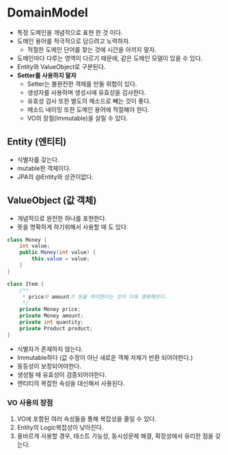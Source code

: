 # DomainModel
- 특정 도메인을 개념적으로 표현 한 것 이다.
- 도메인 용어를 적극적으로 담으려고 노력하자.
  - 적절한 도메인 단어를 찾는 것에 시간을 아끼지 말자. 
- 도메인마다 다루는 영역이 다르기 때문에, 같은 도메인 모델이 있을 수 있다.
- Entity와 ValueObject로 구분된다.
- **Setter를 사용하지 말자**
  - Setter는 불완전한 객체를 만들 위험이 있다.
  - 생성자를 사용하며 생성시에 유효성을 검사한다.
  - 유효성 검사 또한 별도의 메소드로 빼는 것이 좋다.
  - 메소드 네이밍 또한 도메인 용어에 적절해야 한다.
  - VO의 장점(Immutable)을 살릴 수 있다.

## Entity (엔티티)
- 식별자를 갖는다.
- mutable한 객체이다.
- JPA의 @Entity와 상관이없다.


## ValueObject (값 객체)
- 개념적으로 완전한 하나를 포현한다.
- 뜻을 명확하게 하기위해서 사용할 때 도 있다.

```Java
class Money {
    int value;
    public Money(int value) {
        this.value = value;
    }
}

class Item {
    /**
     * price와 amount가 돈을 의미한다는 것이 더욱 명확해진다.
     */
    private Money price;
    private Money amount;
    private int quantity;
    private Product product;
}
```
- 식별자가 존재하지 않는다.
- Immutable하다 (값 수정이 아닌 새로운 객체 자체가 반환 되어야한다.)
- 동등성이 보장되어야한다.
- 생성될 때 유효성이 검증되어야한다.
- 엔티티의 복잡한 속성을 대신해서 사용된다.

### VO 사용의 장점
1. VO에 포함된 여러 속성들을 통해 복잡성을 줄일 수 있다.
2. Entity의 Logic복잡성이 낮아진다.
3. 올바르게 사용할 경우, 테스트 가능성, 동시성문제 해결, 확장성에서 유리한 점을 갖는다.
